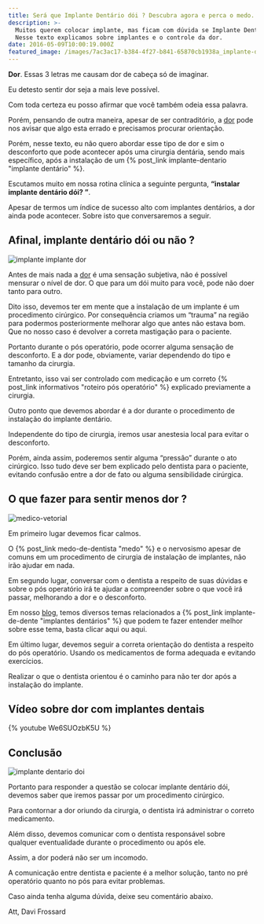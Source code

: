 ```yaml
---
title: Será que Implante Dentário dói ? Descubra agora e perca o medo.
description: >-
  Muitos querem colocar implante, mas ficam com dúvida se Implante Dentário Dói.
  Nesse texto explicamos sobre implantes e o controle da dor.
date: 2016-05-09T10:00:19.000Z
featured_image: /images/7ac3ac17-b384-4f27-b841-65870cb1938a_implante-dentário-dói.jpg
---
```


**Dor**. Essas 3 letras me causam dor de cabeça só de imaginar. 

Eu detesto sentir dor seja a mais leve possível. 

Com toda certeza eu posso afirmar que você também odeia essa palavra. 

Porém, pensando de outra maneira, apesar de ser contraditório, a [dor](http://www.sbed.org.br/materias.php?cd_secao=74) pode nos avisar que algo esta errado e precisamos procurar orientação. 

Porém, nesse texto, eu não quero abordar esse tipo de dor e sim o desconforto que pode acontecer após uma cirurgia dentária, sendo mais específico, após a instalação de um {% post_link implante-dentario "implante dentário" %}. 

Escutamos muito em nossa rotina clínica a seguinte pergunta, **“instalar implante dentário dói? ”**. 

Apesar de termos um índice de sucesso alto com implantes dentários, a dor ainda pode acontecer. Sobre isto que conversaremos a seguir.

**Afinal, implante dentário dói ou não ?**
------------------------------------------

![implante implante dor](/images/8219148e-34ac-4502-98c2-798fb56f83db_implante-implante-dor.jpg) 

Antes de mais nada a [dor](http://www.sbed.org.br/materias.php?cd_secao=76) é uma sensação subjetiva, não é possível mensurar o nível de dor. O que para um dói muito para você, pode não doer tanto para outro. 

Dito isso, devemos ter em mente que a instalação de um implante é um procedimento cirúrgico. Por consequência criamos um “trauma” na região para podermos posteriormente melhorar algo que antes não estava bom. Que no nosso caso é devolver a correta mastigação para o paciente. 

Portanto durante o pós operatório, pode ocorrer alguma sensação de desconforto. E a dor pode, obviamente, variar dependendo do tipo e tamanho da cirurgia. 

Entretanto, isso vai ser controlado com medicação e um correto {% post_link informativos "roteiro pós operatório" %} explicado previamente a cirurgia. 

Outro ponto que devemos abordar é a dor durante o procedimento de instalação do implante dentário. 

Independente do tipo de cirurgia, iremos usar anestesia local para evitar o desconforto. 

Porém, ainda assim, poderemos sentir alguma “pressão” durante o ato cirúrgico. Isso tudo deve ser bem explicado pelo dentista para o paciente, evitando confusão entre a dor de fato ou alguma sensibilidade cirúrgica.

**O que fazer para sentir menos dor ?**
---------------------------------------

![medico-vetorial](/images/c3ef894d-d4fb-422f-b16b-27897607e9c2_medico-vetorial.jpg) 

Em primeiro lugar devemos ficar calmos. 

O {% post_link medo-de-dentista "medo" %} e o nervosismo apesar de comuns em um procedimento de cirurgia de instalação de implantes, não irão ajudar em nada. 

Em segundo lugar, conversar com o dentista a respeito de suas dúvidas e sobre o pós operatório irá te ajudar a compreender sobre o que você irá passar, melhorando a dor e o desconforto. 

Em nosso [blog](/blog/), temos diversos temas relacionados a {% post_link implante-de-dente "implantes dentários" %} que podem te fazer entender melhor sobre esse tema, basta clicar aqui ou aqui. 

Em último lugar, devemos seguir a correta orientação do dentista a respeito do pós operatório. Usando os medicamentos de forma adequada e evitando exercícios. 

Realizar o que o dentista orientou é o caminho para não ter dor após a instalação do implante.

Vídeo sobre dor com implantes dentais 
--------------------------------------

{% youtube We6SUOzbK5U %}


**Conclusão** 
--------------

![implante dentario doi](/images/3f568da3-5f73-4ad0-bee6-10bb898024fd_implante-dentario-doi.jpg) 

Portanto para responder a questão se colocar implante dentário dói, devemos saber que iremos passar por um procedimento cirúrgico. 

Para contornar a dor oriundo da cirurgia, o dentista irá administrar o correto medicamento. 

Além disso, devemos comunicar com o dentista responsável sobre qualquer eventualidade durante o procedimento ou após ele. 

Assim, a dor poderá não ser um incomodo. 

A comunicação entre dentista e paciente é a melhor solução, tanto no pré operatório quanto no pós para evitar problemas. 

Caso ainda tenha alguma dúvida, deixe seu comentário abaixo.

Att, 
Davi Frossard
